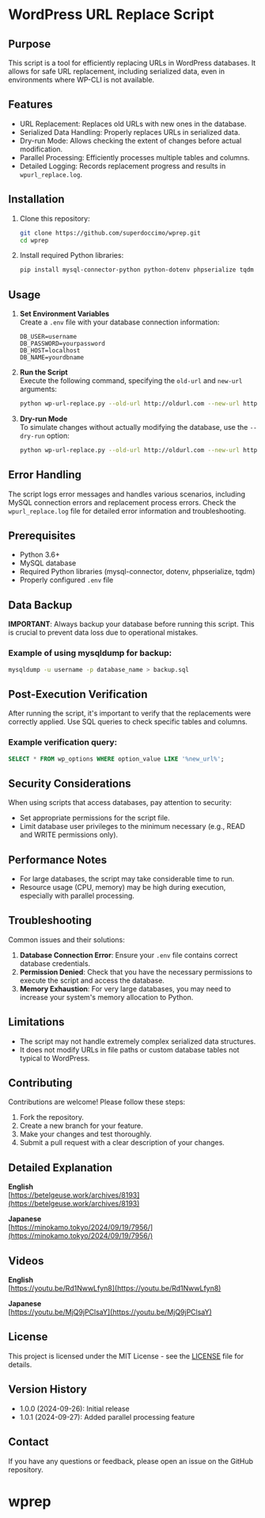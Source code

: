 # WordPress URL Replace Script

## Purpose
This script is a tool for efficiently replacing URLs in WordPress databases. It allows for safe URL replacement, including serialized data, even in environments where WP-CLI is not available.

## Features
- URL Replacement: Replaces old URLs with new ones in the database.
- Serialized Data Handling: Properly replaces URLs in serialized data.
- Dry-run Mode: Allows checking the extent of changes before actual modification.
- Parallel Processing: Efficiently processes multiple tables and columns.
- Detailed Logging: Records replacement progress and results in `wpurl_replace.log`.

## Installation

1. Clone this repository:
   ```bash
   git clone https://github.com/superdoccimo/wprep.git
   cd wprep
   ```

2. Install required Python libraries:
   ```bash
   pip install mysql-connector-python python-dotenv phpserialize tqdm
   ```

## Usage

1. **Set Environment Variables**  
   Create a `.env` file with your database connection information:

   ```
   DB_USER=username
   DB_PASSWORD=yourpassword
   DB_HOST=localhost
   DB_NAME=yourdbname
   ```

2. **Run the Script**  
   Execute the following command, specifying the `old-url` and `new-url` arguments:

   ```bash
   python wp-url-replace.py --old-url http://oldurl.com --new-url http://newurl.com
   ```

3. **Dry-run Mode**  
   To simulate changes without actually modifying the database, use the `--dry-run` option:

   ```bash
   python wp-url-replace.py --old-url http://oldurl.com --new-url http://newurl.com --dry-run
   ```

## Error Handling

The script logs error messages and handles various scenarios, including MySQL connection errors and replacement process errors. Check the `wpurl_replace.log` file for detailed error information and troubleshooting.

## Prerequisites

- Python 3.6+
- MySQL database
- Required Python libraries (mysql-connector, dotenv, phpserialize, tqdm)
- Properly configured `.env` file

## Data Backup

**IMPORTANT**: Always backup your database before running this script. This is crucial to prevent data loss due to operational mistakes.

### Example of using mysqldump for backup:

```bash
mysqldump -u username -p database_name > backup.sql
```

## Post-Execution Verification

After running the script, it's important to verify that the replacements were correctly applied. Use SQL queries to check specific tables and columns.

### Example verification query:

```sql
SELECT * FROM wp_options WHERE option_value LIKE '%new_url%';
```

## Security Considerations

When using scripts that access databases, pay attention to security:

- Set appropriate permissions for the script file.
- Limit database user privileges to the minimum necessary (e.g., READ and WRITE permissions only).

## Performance Notes

- For large databases, the script may take considerable time to run.
- Resource usage (CPU, memory) may be high during execution, especially with parallel processing.

## Troubleshooting

Common issues and their solutions:

1. **Database Connection Error**: Ensure your `.env` file contains correct database credentials.
2. **Permission Denied**: Check that you have the necessary permissions to execute the script and access the database.
3. **Memory Exhaustion**: For very large databases, you may need to increase your system's memory allocation to Python.

## Limitations

- The script may not handle extremely complex serialized data structures.
- It does not modify URLs in file paths or custom database tables not typical to WordPress.

## Contributing

Contributions are welcome! Please follow these steps:

1. Fork the repository.
2. Create a new branch for your feature.
3. Make your changes and test thoroughly.
4. Submit a pull request with a clear description of your changes.

## Detailed Explanation

**English**  
[https://betelgeuse.work/archives/8193](https://betelgeuse.work/archives/8193)

**Japanese**  
[https://minokamo.tokyo/2024/09/19/7956/](https://minokamo.tokyo/2024/09/19/7956/)

## Videos

**English**  
[https://youtu.be/Rd1NwwLfyn8](https://youtu.be/Rd1NwwLfyn8)

**Japanese**  
[https://youtu.be/MjQ9jPClsaY](https://youtu.be/MjQ9jPClsaY)

## License

This project is licensed under the MIT License - see the [LICENSE](LICENSE) file for details.

## Version History

- 1.0.0 (2024-09-26): Initial release
- 1.0.1 (2024-09-27): Added parallel processing feature

## Contact

If you have any questions or feedback, please open an issue on the GitHub repository.

# wprep
